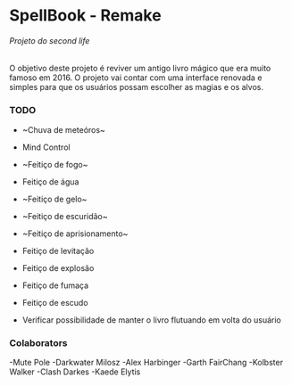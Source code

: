 # SpellBook - Remake
###### Projeto do second life

O objetivo deste projeto é reviver um antigo livro mágico que era muito famoso em 2016. O projeto vai contar com uma interface renovada e simples para que os usuários possam escolher as magias e os alvos.


### TODO

* ~Chuva de meteóros~
* Mind Control
* ~Feitiço de fogo~
* Feitiço de água
* ~Feitiço de gelo~
* ~Feitiço de escuridão~
* ~Feitiço de aprisionamento~
* Feitiço de levitação
* Feitiço de explosão
* Feitiço de fumaça
* Feitiço de escudo


* Verificar possibilidade de manter o livro flutuando em volta do usuário

### Colaborators

-Mute Pole
-Darkwater Milosz
-Alex Harbinger
-Garth FairChang
-Kolbster Walker
-Clash Darkes
-Kaede Elytis
